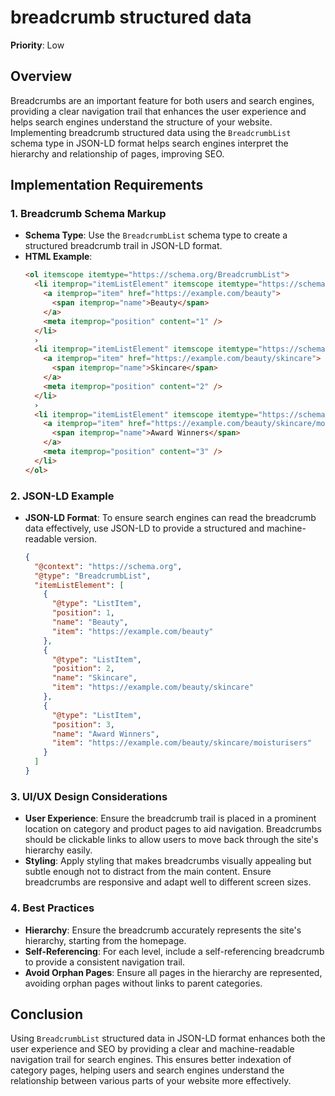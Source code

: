 
# breadcrumb structured data

**Priority**: Low

## Overview

Breadcrumbs are an important feature for both users and search engines, providing a clear navigation trail that enhances the user experience and helps search engines understand the structure of your website. Implementing breadcrumb structured data using the `BreadcrumbList` schema type in JSON-LD format helps search engines interpret the hierarchy and relationship of pages, improving SEO.

## Implementation Requirements

### 1. Breadcrumb Schema Markup

- **Schema Type**: Use the `BreadcrumbList` schema type to create a structured breadcrumb trail in JSON-LD format.
- **HTML Example**:
  ```html
  <ol itemscope itemtype="https://schema.org/BreadcrumbList">
    <li itemprop="itemListElement" itemscope itemtype="https://schema.org/ListItem">
      <a itemprop="item" href="https://example.com/beauty">
        <span itemprop="name">Beauty</span>
      </a>
      <meta itemprop="position" content="1" />
    </li>
    ›
    <li itemprop="itemListElement" itemscope itemtype="https://schema.org/ListItem">
      <a itemprop="item" href="https://example.com/beauty/skincare">
        <span itemprop="name">Skincare</span>
      </a>
      <meta itemprop="position" content="2" />
    </li>
    ›
    <li itemprop="itemListElement" itemscope itemtype="https://schema.org/ListItem">
      <a itemprop="item" href="https://example.com/beauty/skincare/moisturisers">
        <span itemprop="name">Award Winners</span>
      </a>
      <meta itemprop="position" content="3" />
    </li>
  </ol>
  ```

### 2. JSON-LD Example

- **JSON-LD Format**: To ensure search engines can read the breadcrumb data effectively, use JSON-LD to provide a structured and machine-readable version.
  ```json
  {
    "@context": "https://schema.org",
    "@type": "BreadcrumbList",
    "itemListElement": [
      {
        "@type": "ListItem",
        "position": 1,
        "name": "Beauty",
        "item": "https://example.com/beauty"
      },
      {
        "@type": "ListItem",
        "position": 2,
        "name": "Skincare",
        "item": "https://example.com/beauty/skincare"
      },
      {
        "@type": "ListItem",
        "position": 3,
        "name": "Award Winners",
        "item": "https://example.com/beauty/skincare/moisturisers"
      }
    ]
  }
  ```

### 3. UI/UX Design Considerations

- **User Experience**: Ensure the breadcrumb trail is placed in a prominent location on category and product pages to aid navigation. Breadcrumbs should be clickable links to allow users to move back through the site's hierarchy easily.
- **Styling**: Apply styling that makes breadcrumbs visually appealing but subtle enough not to distract from the main content. Ensure breadcrumbs are responsive and adapt well to different screen sizes.

### 4. Best Practices

- **Hierarchy**: Ensure the breadcrumb accurately represents the site's hierarchy, starting from the homepage.
- **Self-Referencing**: For each level, include a self-referencing breadcrumb to provide a consistent navigation trail.
- **Avoid Orphan Pages**: Ensure all pages in the hierarchy are represented, avoiding orphan pages without links to parent categories.

## Conclusion

Using `BreadcrumbList` structured data in JSON-LD format enhances both the user experience and SEO by providing a clear and machine-readable navigation trail for search engines. This ensures better indexation of category pages, helping users and search engines understand the relationship between various parts of your website more effectively.
